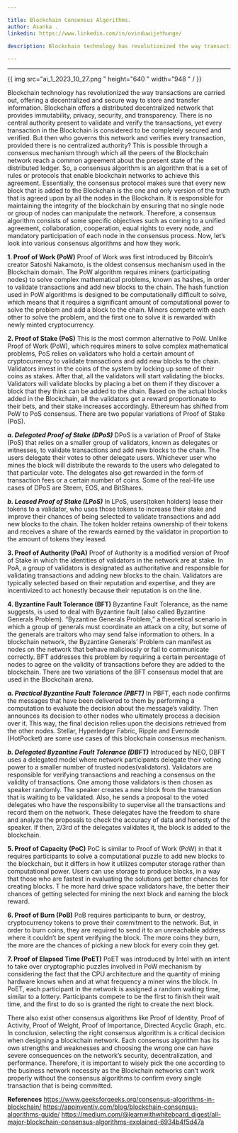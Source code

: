```yaml
---

title: Blockchain Consensus Algorithms.
author: Asanka .
linkedin: https://www.linkedin.com/in/ovinduwijethunge/

description: Blockchain technology has revolutionized the way transactions are carried out, offering a decentralized and secure way to store and transfer information. Blockchain offers a distributed decentralized network that provides immutability, privacy, security, and transparency. There is no central authority present to validate and verify the transactions, yet every transaction in the Blockchain is considered to be completely secured and verified. But then who governs this network and verifies every transaction, provided there is no centralized authority? This is possible through a consensus mechanism through which all the peers of the Blockchain network reach a common agreement about the present state of the distributed ledger. 

---
```

___
{{ img src="ai_1_2023_10_27.png " height="640 " width="948 " / }}

Blockchain technology has revolutionized the way transactions are carried out, offering a decentralized and secure way to store and transfer information. Blockchain offers a distributed decentralized network that provides immutability, privacy, security, and transparency. There is no central authority present to validate and verify the transactions, yet every transaction in the Blockchain is considered to be completely secured and verified. But then who governs this network and verifies every transaction, provided there is no centralized authority? This is possible through a consensus mechanism through which all the peers of the Blockchain network reach a common agreement about the present state of the distributed ledger. 
So, a consensus algorithm is an algorithm that is a set of rules or protocols that enable blockchain networks to achieve this agreement. Essentially, the consensus protocol makes sure that every new block that is added to the Blockchain is the one and only version of the truth that is agreed upon by all the nodes in the Blockchain. It is responsible for maintaining the integrity of the blockchain by ensuring that no single node or group of nodes can manipulate the network. Therefore, a consensus algorithm consists of some specific objectives such as coming to a unified agreement, collaboration, cooperation, equal rights to every node, and mandatory participation of each node in the consensus process. Now, let’s look into various consensus algorithms and how they work.

**1.	Proof of Work (PoW)**
Proof of Work was first introduced by Bitcoin’s creator Satoshi Nakamoto, is the oldest consensus mechanism used in the Blockchain domain. The PoW algorithm requires miners (participating nodes) to solve complex mathematical problems, known as hashes, in order to validate transactions and add new blocks to the chain. The hash function used in PoW algorithms is designed to be computationally difficult to solve, which means that it requires a significant amount of computational power to solve the problem and add a block to the chain. Miners compete with each other to solve the problem, and the first one to solve it is rewarded with newly minted cryptocurrency.

**2.	Proof of Stake (PoS)**
This is the most common alternative to PoW. Unlike Proof of Work (PoW), which requires miners to solve complex mathematical problems, PoS relies on validators who hold a certain amount of cryptocurrency to validate transactions and add new blocks to the chain. Validators invest in the coins of the system by locking up some of their coins as stakes. After that, all the validators will start validating the blocks. Validators will validate blocks by placing a bet on them if they discover a block that they think can be added to the chain. Based on the actual blocks added in the Blockchain, all the validators get a reward proportionate to their bets, and their stake increases accordingly. Ethereum has shifted from PoW to PoS consensus.
There are two popular variations of Proof of Stake (PoS).

***a.	Delegated Proof of Stake (DPoS)***
DPoS is a variation of Proof of Stake (PoS) that relies on a smaller group of validators, known as delegates or witnesses, to validate transactions and add new blocks to the chain. The users delegate their votes to other delegate users. Whichever user who mines the block will distribute the rewards to the users who delegated to that particular vote. The delegates also get rewarded in the form of transaction fees or a certain number of coins. Some of the real-life use cases of DPoS are Steem, EOS, and BitShares.

***b.	Leased Proof of Stake (LPoS)***
In LPoS, users(token holders) lease their tokens to a validator, who uses those tokens to increase their stake and improve their chances of being selected to validate transactions and add new blocks to the chain. The token holder retains ownership of their tokens and receives a share of the rewards earned by the validator in proportion to the amount of tokens they leased.

**3.	Proof of Authority (PoA)**
Proof of Authority is a modified version of Proof of Stake in which the identities of validators in the network are at stake. In PoA, a group of validators is designated as authoritative and responsible for validating transactions and adding new blocks to the chain. Validators are typically selected based on their reputation and expertise, and they are incentivized to act honestly because their reputation is on the line.

**4.	Byzantine Fault Tolerance (BFT)**
Byzantine Fault Tolerance, as the name suggests, is used to deal with Byzantine fault (also called Byzantine Generals Problem). “Byzantine Generals Problem,” a theoretical scenario in which a group of generals must coordinate an attack on a city, but some of the generals are traitors who may send false information to others. In a blockchain network, the Byzantine Generals’ Problem can manifest as nodes on the network that behave maliciously or fail to communicate correctly. BFT addresses this problem by requiring a certain percentage of nodes to agree on the validity of transactions before they are added to the blockchain. 
There are two variations of the BFT consensus model that are used in the Blockchain arena.

***a.	Practical Byzantine Fault Tolerance (PBFT)***
In PBFT, each node confirms the messages that have been delivered to them by performing a computation to evaluate the decision about the message’s validity. Then announces its decision to other nodes who ultimately process a decision over it. This way, the final decision relies upon the decisions retrieved from the other nodes. Stellar, Hyperledger Fabric, Ripple and Evernode (HotPocket) are some use cases of this blockchain consensus mechanism. 



***b.	Delegated Byzantine Fault Tolerance (DBFT)***
Introduced by NEO, DBFT uses a delegated model where network participants delegate their voting power to a smaller number of trusted nodes(validators). Validators are responsible for verifying transactions and reaching a consensus on the validity of transactions. One among those validators is then chosen as speaker randomly. The speaker creates a new block from the transaction that is waiting to be validated. Also, he sends a proposal to the voted delegates who have the responsibility to supervise all the transactions and record them on the network. These delegates have the freedom to share and analyze the proposals to check the accuracy of data and honesty of the speaker. If then, 2/3rd of the delegates validates it, the block is added to the blockchain.

**5.	Proof of Capacity (PoC)**
PoC is similar to Proof of Work (PoW) in that it requires participants to solve a computational puzzle to add new blocks to the blockchain, but it differs in how it utilizes computer storage rather than computational power. Users can use storage to produce blocks, in a way that those who are fastest in evaluating the solutions get better chances for creating blocks. T he more hard drive space validators have, the better their chances of getting selected for mining the next block and earning the block reward.

**6.	Proof of Burn (PoB)**
PoB requires participants to burn, or destroy, cryptocurrency tokens to prove their commitment to the network. But, in order to burn coins, they are required to send it to an unreachable address where it couldn’t be spent verifying the block. The more coins they burn, the more are the chances of picking a new block for every coin they get.

**7.	Proof of Elapsed Time (PoET)**
PoET was introduced by Intel with an intent to take over cryptographic puzzles involved in PoW mechanism by considering the fact that the CPU architecture and the quantity of mining hardware knows when and at what frequency a miner wins the block. In PoET, each participant in the network is assigned a random waiting time, similar to a lottery. Participants compete to be the first to finish their wait time, and the first to do so is granted the right to create the next block. 



There also exist other consensus algorithms like Proof of Identity, Proof of Activity, Proof of Weight, Proof of Importance, Directed Acyclic Graph, etc. In conclusion, selecting the right consensus algorithm is a critical decision when designing a blockchain network. Each consensus algorithm has its own strengths and weaknesses and choosing the wrong one can have severe consequences on the network’s security, decentralization, and performance. Therefore, it is important to wisely pick the one according to the business network necessity as the Blockchain networks can’t work properly without the consensus algorithms to confirm every single transaction that is being committed.


**References**
https://www.geeksforgeeks.org/consensus-algorithms-in-blockchain/
https://appinventiv.com/blog/blockchain-consensus-algorithms-guide/
https://medium.com/@learnwithwhiteboard_digest/all-major-blockchain-consensus-algorithms-explained-6934b4f5d47a 
